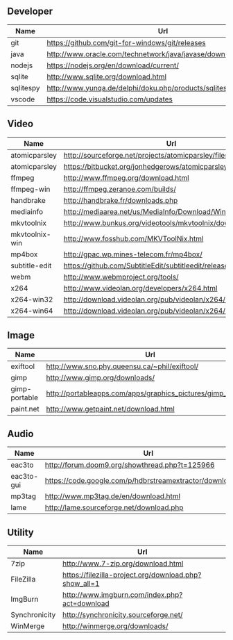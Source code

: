 
## Developer
Name          | Url                                                                | Version
----          | ---                                                                | ---
git           | https://github.com/git-for-windows/git/releases                    | 2.16.2
java          | http://www.oracle.com/technetwork/java/javase/downloads/index.html | 9
nodejs        | https://nodejs.org/en/download/current/                            | 9.6.1
sqlite        | http://www.sqlite.org/download.html                                | 3.22.0
sqlitespy     | http://www.yunqa.de/delphi/doku.php/products/sqlitespy/index       | 1.9.12
vscode        | https://code.visualstudio.com/updates                              | 1.20.1

## Video
Name           | Url                                                                | Version
----           | ---                                                                | ---
atomicparsley  | http://sourceforge.net/projects/atomicparsley/files/atomicparsley/ | 0.9.0
atomicparsley  | https://bitbucket.org/jonhedgerows/atomicparsley/downloads         | 0.9.6
ffmpeg         | http://www.ffmpeg.org/download.html                                | 3.4.2
ffmpeg-win     | http://ffmpeg.zeranoe.com/builds/                                  | 
handbrake      | http://handbrake.fr/downloads.php                                  | 1.0.7
mediainfo      | http://mediaarea.net/us/MediaInfo/Download/Windows                 | 17.12
mkvtoolnix     | http://www.bunkus.org/videotools/mkvtoolnix/downloads.html         | 20.0.0
mkvtoolnix-win | http://www.fosshub.com/MKVToolNix.html                             | 20.0.0
mp4box         | http://gpac.wp.mines-telecom.fr/mp4box/                            | 0.6.2
subtitle-edit  | https://github.com/SubtitleEdit/subtitleedit/releases              | 3.5.5
webm           | http://www.webmproject.org/tools/                                  | 
x264           | http://www.videolan.org/developers/x264.html                       | 
x264-win32     | http://download.videolan.org/pub/videolan/x264/binaries/win32/     | 
x264-win64     | http://download.videolan.org/pub/videolan/x264/binaries/win64/     | 

## Image
Name          | Url                                                                | Version
----          | ---                                                                | ---
exiftool      | http://www.sno.phy.queensu.ca/~phil/exiftool/                      | 10.80
gimp          | http://www.gimp.org/downloads/                                     | 2.8.22
gimp-portable | http://portableapps.com/apps/graphics_pictures/gimp_portable       | 2.8.22
paint.net     | http://www.getpaint.net/download.html                              | 4.0.21

## Audio
Name       | Url                                                          | Version
---        | ---                                                          | ---
eac3to     | http://forum.doom9.org/showthread.php?t=125966               | 3.31
eac3to-gui | https://code.google.com/p/hdbrstreamextractor/downloads/list | 0.8
mp3tag     | http://www.mp3tag.de/en/download.html                        | 2.86
lame       | http://lame.sourceforge.net/download.php                     | 3.99

## Utility
Name          | Url
----          | ---
7zip          | http://www.7-zip.org/download.html                     | 18.01
FileZilla     | https://filezilla-project.org/download.php?show_all=1  | 3.31.0
ImgBurn       | http://www.imgburn.com/index.php?act=download          | 2.5.8.0
Synchronicity | http://synchronicity.sourceforge.net/                  | 6.0
WinMerge      | http://winmerge.org/downloads/                         | 2.14.0
